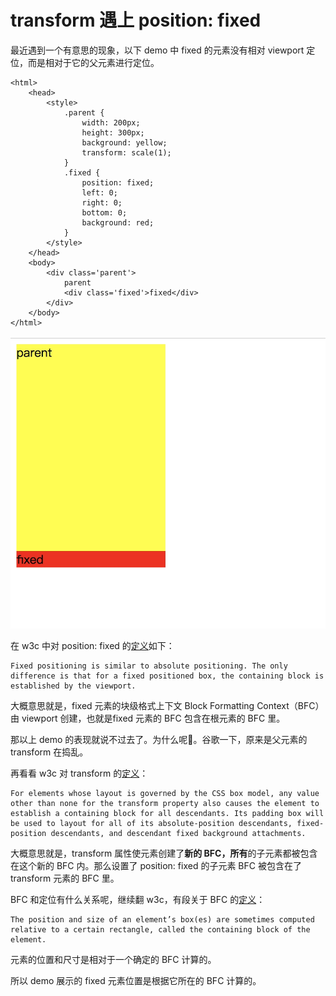 # transform 遇上 position: fixed

最近遇到一个有意思的现象，以下 demo 中 fixed 的元素没有相对 viewport 定位，而是相对于它的父元素进行定位。

```
<html>
    <head>
        <style>
            .parent {
                width: 200px;
                height: 300px;
                background: yellow;
                transform: scale(1);
            }
            .fixed {
                position: fixed;
                left: 0;
                right: 0;
                bottom: 0;
                background: red;
            }
        </style>
    </head>
    <body>
        <div class='parent'>
            parent
            <div class='fixed'>fixed</div>
        </div>
    </body>
</html>
```

![demo][1]

在 w3c 中对 position: fixed 的[定义](https://www.w3.org/TR/css-position/#fixed-pos)如下：

```
Fixed positioning is similar to absolute positioning. The only difference is that for a fixed positioned box, the containing block is established by the viewport. 
```

大概意思就是，fixed 元素的块级格式上下文 Block Formatting Context（BFC） 由 viewport 创建，也就是fixed 元素的 BFC 包含在根元素的 BFC 里。

那以上 demo 的表现就说不过去了。为什么呢🤔。谷歌一下，原来是父元素的 transform 在捣乱。

再看看 w3c 对 transform 的[定义]()：

```
For elements whose layout is governed by the CSS box model, any value other than none for the transform property also causes the element to establish a containing block for all descendants. Its padding box will be used to layout for all of its absolute-position descendants, fixed-position descendants, and descendant fixed background attachments.
```

大概意思就是，transform 属性使元素创建了**新的 BFC，所有**的子元素都被包含在这个新的 BFC 内。那么设置了 position: fixed 的子元素 BFC 被包含在了  transform 元素的 BFC 里。

BFC 和定位有什么关系呢，继续翻 w3c，有段关于 BFC 的[定义](https://www.w3.org/TR/css-position/#def-cb)：

```
The position and size of an element’s box(es) are sometimes computed relative to a certain rectangle, called the containing block of the element. 
```

元素的位置和尺寸是相对于一个确定的 BFC 计算的。

所以 demo 展示的 fixed 元素位置是根据它所在的 BFC 计算的。

[1]: https://github.com/lerhxx/practice/blob/master/css/transform-fixed/demo.png
